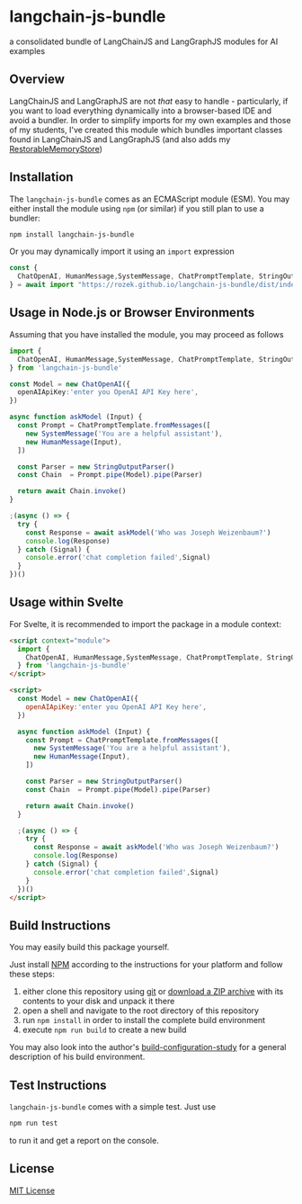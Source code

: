 # langchain-js-bundle #

a consolidated bundle of LangChainJS and LangGraphJS modules for AI examples

## Overview ##

LangChainJS and LangGraphJS are not _that_ easy to handle - particularly, if you want to load everything dynamically into a browser-based IDE and avoid a bundler. In order to simplify imports for my own examples and those of my students, I've created this module which bundles important classes found in LangChainJS and LangGraphJS (and also adds my [RestorableMemoryStore](https://github.com/rozek/langchain-js-restorable-memory-vectorstore))

## Installation ##

The `langchain-js-bundle` comes as an ECMAScript module (ESM). You may either install the module using `npm` (or similar) if you still plan to use a bundler:

```bash
npm install langchain-js-bundle
```

Or you may dynamically import it using an `import` expression

```javascript
const {
  ChatOpenAI, HumanMessage,SystemMessage, ChatPromptTemplate, StringOutputParser
} = await import "https://rozek.github.io/langchain-js-bundle/dist/index.js"
```

## Usage in Node.js or Browser Environments ##

Assuming that you have installed the module, you may proceed as follows

```typescript
import {
  ChatOpenAI, HumanMessage,SystemMessage, ChatPromptTemplate, StringOutputParser
} from 'langchain-js-bundle'

const Model = new ChatOpenAI({
  openAIApiKey:'enter you OpenAI API Key here',
})

async function askModel (Input) {
  const Prompt = ChatPromptTemplate.fromMessages([
    new SystemMessage('You are a helpful assistant'),
    new HumanMessage(Input),
  ])

  const Parser = new StringOutputParser()
  const Chain  = Prompt.pipe(Model).pipe(Parser)

  return await Chain.invoke()
}

;(async () => {
  try {
    const Response = await askModel('Who was Joseph Weizenbaum?')
    console.log(Response)
  } catch (Signal) {
    console.error('chat completion failed',Signal)
  }
})()
```

## Usage within Svelte ##

For Svelte, it is recommended to import the package in a module context:

```html
<script context="module">
  import {
    ChatOpenAI, HumanMessage,SystemMessage, ChatPromptTemplate, StringOutputParser
  } from 'langchain-js-bundle'
</script>

<script>
  const Model = new ChatOpenAI({
    openAIApiKey:'enter you OpenAI API Key here',
  })

  async function askModel (Input) {
    const Prompt = ChatPromptTemplate.fromMessages([
      new SystemMessage('You are a helpful assistant'),
      new HumanMessage(Input),
    ])

    const Parser = new StringOutputParser()
    const Chain  = Prompt.pipe(Model).pipe(Parser)

    return await Chain.invoke()
  }

  ;(async () => {
    try {
      const Response = await askModel('Who was Joseph Weizenbaum?')
      console.log(Response)
    } catch (Signal) {
      console.error('chat completion failed',Signal)
    }
  })()
</script>
```

## Build Instructions ##

You may easily build this package yourself.

Just install [NPM](https://docs.npmjs.com/) according to the instructions for your platform and follow these steps:

1. either clone this repository using [git](https://git-scm.com/) or [download a ZIP archive](https://github.com/rozek/langchain-js-bundle/archive/refs/heads/main.zip) with its contents to your disk and unpack it there 
2. open a shell and navigate to the root directory of this repository
3. run `npm install` in order to install the complete build environment
4. execute `npm run build` to create a new build

You may also look into the author's [build-configuration-study](https://github.com/rozek/build-configuration-study) for a general description of his build environment.

## Test Instructions ##

`langchain-js-bundle` comes with a simple test. Just use

```bash
npm run test
```

to run it and get a report on the console.

## License ##

[MIT License](LICENSE.md)
